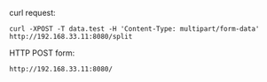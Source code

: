 
curl request:

~~~
curl -XPOST -T data.test -H 'Content-Type: multipart/form-data' http://192.168.33.11:8080/split
~~~

HTTP POST form:

~~~
http://192.168.33.11:8080/
~~~